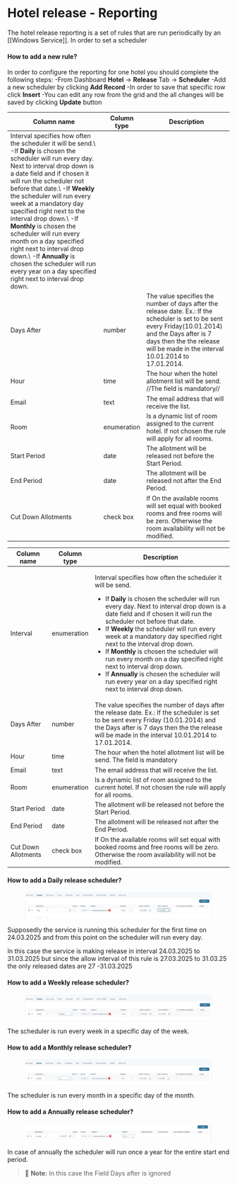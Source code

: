 # Hotel release - Reporting

The hotel release reporting is a set of rules that are run periodically by an \[\[Windows Service]]. In order to set a scheduler

#### How to add a new rule? <a href="#how-to-add-a-new-rule" id="how-to-add-a-new-rule"></a>

In order to configure the reporting for one hotel you should complete the following steps: -From Dashboard **Hotel** -> **Release** Tab -> **Scheduler** -Add a new scheduler by clicking **Add Record** -In order to save that specific row click **Insert** -You can edit any row from the grid and the all changes will be saved by clicking **Update** button

| Column name                                                                                                                                                                                                                                                                                                                                                                                                                                                                                                                                                                                | Column type | Description                                                                                                                                                                                                                              |
| ------------------------------------------------------------------------------------------------------------------------------------------------------------------------------------------------------------------------------------------------------------------------------------------------------------------------------------------------------------------------------------------------------------------------------------------------------------------------------------------------------------------------------------------------------------------------------------------ | ----------- | ---------------------------------------------------------------------------------------------------------------------------------------------------------------------------------------------------------------------------------------- |
| Interval specifies how often the scheduler it will be send.\ -If **Daily** is chosen the scheduler will run every day. Next to interval drop down is a date field and if chosen it will run the scheduler not before that date.\ -If **Weekly** the scheduler will run every week at a mandatory day specified right next to the interval drop down.\ -If **Monthly** is chosen the scheduler will run every month on a day specified right next to interval drop down.\ -If **Annually** is chosen the scheduler will run every year on a day specified right next to interval drop down. |             |                                                                                                                                                                                                                                          |
| Days After                                                                                                                                                                                                                                                                                                                                                                                                                                                                                                                                                                                 | number      | The value specifies the number of days after the release date. Ex.: If the scheduler is set to be sent every Friday(10.01.2014) and the Days after is 7 days then the the release will be made in the interval 10.01.2014 to 17.01.2014. |
| Hour                                                                                                                                                                                                                                                                                                                                                                                                                                                                                                                                                                                       | time        | The hour when the hotel allotment list will be send. //The field is mandatory//                                                                                                                                                          |
| Email                                                                                                                                                                                                                                                                                                                                                                                                                                                                                                                                                                                      | text        | The email address that will receive the list.                                                                                                                                                                                            |
| Room                                                                                                                                                                                                                                                                                                                                                                                                                                                                                                                                                                                       | enumeration | Is a dynamic list of room assigned to the current hotel. If not chosen the rule will apply for all rooms.                                                                                                                                |
| Start Period                                                                                                                                                                                                                                                                                                                                                                                                                                                                                                                                                                               | date        | The allotment will be released not before the Start Period.                                                                                                                                                                              |
| End Period                                                                                                                                                                                                                                                                                                                                                                                                                                                                                                                                                                                 | date        | The allotment will be released not after the End Period.                                                                                                                                                                                 |
| Cut Down Allotments                                                                                                                                                                                                                                                                                                                                                                                                                                                                                                                                                                        | check box   | If On the available rooms will set equal with booked rooms and free rooms will be zero. Otherwise the room availability will not be modified.                                                                                            |

| Column name         | Column type | Description                                                                                                                                                                                                                                                                                                                                                                                                                                                                                                                                                                                                                                                                            |
| ------------------- | ----------- | -------------------------------------------------------------------------------------------------------------------------------------------------------------------------------------------------------------------------------------------------------------------------------------------------------------------------------------------------------------------------------------------------------------------------------------------------------------------------------------------------------------------------------------------------------------------------------------------------------------------------------------------------------------------------------------- |
| Interval            | enumeration | <p>Interval specifies how often the scheduler it will be send.</p><ul><li>If <strong>Daily</strong> is chosen the scheduler will run every day. Next to interval drop down is a date field and if chosen it will run the scheduler not before that date.</li><li>If <strong>Weekly</strong> the scheduler will run every week at a mandatory day specified right next to the interval drop down.</li><li>If <strong>Monthly</strong> is chosen the scheduler will run every month on a day specified right next to interval drop down.</li><li>If <strong>Annually</strong> is chosen the scheduler will run every year on a day specified right next to interval drop down.</li></ul> |
| Days After          | number      | The value specifies the number of days after the release date. Ex.: If the scheduler is set to be sent every Friday (10.01.2014) and the Days after is 7 days then the the release will be made in the interval 10.01.2014 to 17.01.2014.                                                                                                                                                                                                                                                                                                                                                                                                                                              |
| Hour                | time        | The hour when the hotel allotment list will be send. The field is mandatory                                                                                                                                                                                                                                                                                                                                                                                                                                                                                                                                                                                                            |
| Email               | text        | The email address that will receive the list.                                                                                                                                                                                                                                                                                                                                                                                                                                                                                                                                                                                                                                          |
| Room                | enumeration | Is a dynamic list of room assigned to the current hotel. If not chosen the rule will apply for all rooms.                                                                                                                                                                                                                                                                                                                                                                                                                                                                                                                                                                              |
| Start Period        | date        | The allotment will be released not before the Start Period.                                                                                                                                                                                                                                                                                                                                                                                                                                                                                                                                                                                                                            |
| End Period          | date        | The allotment will be released not after the End Period.                                                                                                                                                                                                                                                                                                                                                                                                                                                                                                                                                                                                                               |
| Cut Down Allotments | check box   | If On the available rooms will set equal with booked rooms and free rooms will be zero. Otherwise the room availability will not be modified.                                                                                                                                                                                                                                                                                                                                                                                                                                                                                                                                          |

#### How to add a Daily release scheduler? <a href="#how-to-add-a-daily-release-scheduler" id="how-to-add-a-daily-release-scheduler"></a>

<figure><img src="../../../.gitbook/assets/image (13) (1) (1).png" alt=""><figcaption></figcaption></figure>

Supposedly the service is running this scheduler for the first time on 24.03.2025 and from this point on the scheduler will run every day.

In this case the service is making release in interval 24.03.2025 to 31.03.2025 but since the allow interval of this rule is 27.03.2025 to 31.03.25 the only released dates are 27 -31.03.2025

#### How to add a Weekly release scheduler? <a href="#how-to-add-a-weekly-release-scheduler" id="how-to-add-a-weekly-release-scheduler"></a>

<figure><img src="../../../.gitbook/assets/image (14) (1) (1).png" alt=""><figcaption></figcaption></figure>

The scheduler is run every week in a specific day of the week.

#### How to add a Monthly release scheduler? <a href="#how-to-add-a-monthly-release-scheduler" id="how-to-add-a-monthly-release-scheduler"></a>

<figure><img src="../../../.gitbook/assets/image (15) (1) (1).png" alt=""><figcaption></figcaption></figure>

The scheduler is run every month in a specific day of the month.

#### How to add a Annually release scheduler? <a href="#how-to-add-a-annually-release-scheduler" id="how-to-add-a-annually-release-scheduler"></a>

<figure><img src="../../../.gitbook/assets/image (16) (1) (1).png" alt=""><figcaption></figcaption></figure>

In case of annually the scheduler will run once a year for the entire start end period.

> 📝 **Note:** In this case the Field Days after is ignored
